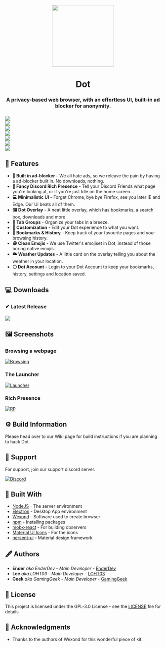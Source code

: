 <p align="center">
  <img src="https://bot.ender.site/img/dot.png" style="display: block;margin-left: auto;margin-right: auto;" data-canonical-src="https://bot.ender.site/img/dot.png" width="200" height="200" align="center"/>
</p>

<h1 align="center">Dot</h1>
<h3 align="center">A privacy-based web browser, with an effortless UI, built-in ad blocker for anonymity.</h3>
<h4 align="center"></h4>
<h3 align="center">
  <img src="https://img.shields.io/github/downloads/dot-browser/desktop/total.svg" style="display: block;margin-left: auto;margin-right: auto;" align="center"/>  <img src="http://hits.dwyl.io/dot-browser/desktop.svg" style="display: block;margin-left: auto;margin-right: auto;" align="center"/>   <img src="https://img.shields.io/discord/525056817399726102.svg" style="display: block;margin-left: auto;margin-right: auto;" align="center"/>
  <img src="https://img.shields.io/circleci/build/github/dot-browser/desktop/master.svg?token=0d055a2032dbb812b31678366d549a3919379f70" style="display: block;margin-left: auto;margin-right: auto;" align="center"/>     <img src="https://img.shields.io/github/issues-raw/dot-browser/desktop.svg" style="display: block;margin-left: auto;margin-right: auto;" align="center"/>    <img src="https://img.shields.io/github/issues-closed-raw/dot-browser/desktop.svg" style="display: block;margin-left: auto;margin-right: auto;" align="center"/>    <img src="https://img.shields.io/github/license/dot-browser/desktop.svg" style="display: block;margin-left: auto;margin-right: auto;" align="center"/></h3>

## 👾 Features

* **🚫 Built in ad-blocker** - We all hate ads, so we releave the pain by having a ad-blocker built in. No downloads, nothing.
* **💬 Fancy Discord Rich Presence** - Tell your Discord Friends what page you're looking at, or if you're just Idle on the home screen...
* **💻 Minimalistic UI** - Forget Chrome, bye bye Firefox, see you later IE and Edge. Our UI beats all of them.
* **🖼 Dot Overlay** - A neat little overlay, which has bookmarks, a search box, downloads and more.
* **🚩 Tab Groups** - Organize your tabs in a breeze.
* **🎨 Customization** - Edit your Dot experience to what you want.
* **🔖 Bookmarks & History** - Keep track of your favourite pages and your browsing history.
* **😀 Clean Emojis** - We use Twitter's emojiset in Dot, instead of those boring native emojis.
* **🌥 Weather Updates** - A little card on the overlay telling you about the weather in your location.
* **⚪ Dot Account** - Login to your Dot Account to keep your bookmarks, history, settings and location saved.

## 💻 Downloads

   ### ✔ Latest Release
   #### [![](https://img.shields.io/github/release/dot-browser/desktop.svg?style=flat-square)](https://github.com/dot-browser/desktop/releases/latest)

## 🖼 Screenshots

### Browsing a webpage
[![Browsing](https://i.imgur.com/kw8f5KB.png)]()

### The Launcher
[![Launcher](https://i.imgur.com/ZMVBnNm.png)]()

### Rich Presence
[![RP](https://i.imgur.com/Nsekr6W.png)]()

## ⚙ Build Information

Please head over to our Wiki page for build instructions if you are planning to hack Dot.

## 🤝 Support

For support, join our support discord server.

[![Discord](https://discordapp.com/api/guilds/525056817399726102/widget.png?style=banner2)](https://discord.gg/wAh7thM)

## 🧱 Built With

* [NodeJS](https://nodejs.org/en/) - The server environment
* [Electron](https://electronjs.org/) - Desktop App environment
* [Wexond](https://github.com/wexond/wexond) - Software used to create browser
* [npm](https://npmjs.org) - Installing packages
* [mobx-react](https://github.com/mobxjs/mobx-react) - For building observers
* [Material UI Icons](https://material.io/) - For the icons
* [nersent-ui](https://github.com/nersent/nersent-ui) - Material design framework

## 🖋 Authors

* **Ender** *aka EnderDev* - *Main Developer* - [EnderDev](https://github.com/EnderDev)
* **Lee** *aka LOHT03* - *Main Developer* - [LOHT03](https://github.com/LOHT03)
* **Geek** *aka GamingGeek* - *Main Developer* - [GamingGeek](https://github.com/GamingGeek)

## 🤵 License

This project is licensed under the GPL-3.0 License - see the [LICENSE](LICENSE) file for details

## 💝 Acknowledgments

* Thanks to the authors of Wexond for this wonderful piece of kit.

